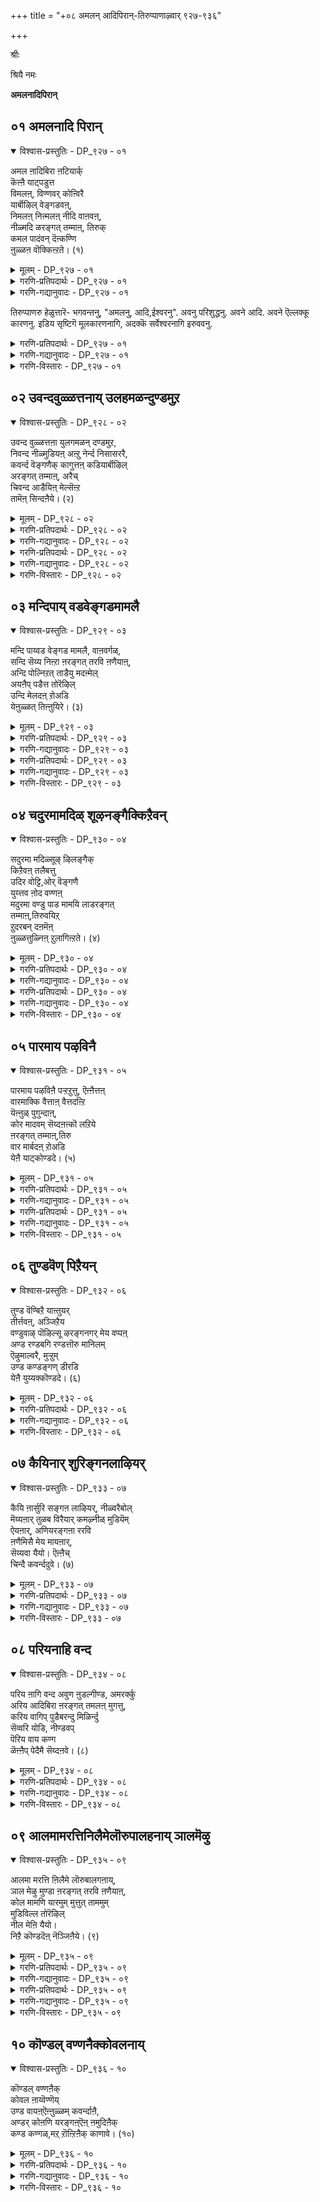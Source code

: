+++
title = "+०८ अमलन् आदिपिरान्-तिरुप्पाणाऴ्वार् ९२७-९३६"

+++

श्रीः

श्रियै नमः

**अमलनादिपिरान्**

## ०१ अमलनादि पिरान्

<details open><summary>विश्वास-प्रस्तुतिः - DP_९२७ - ०१</summary>

अमल ऩादिबिरा ऩटियार्क्  
कॆऩ्ऩै याट्पडुत्त  
विमलऩ्, विण्णवर् कोऩ्विरै  
यार्बॊऴिल् वेङ्गडवऩ्,  
निमलऩ् निऩ्मलऩ् नीदि वाऩवऩ्,  
नीळ्मदि ळरङ्गत् तम्माऩ्, तिरुक्  
कमल पादंवन् दॆऩ्कण्णि  
ऩुळ्ळऩ वॊक्किऩ्ऱते। (१)
</details>

<details><summary>मूलम् - DP_९२७ - ०१</summary>

अमल ऩादिबिरा ऩटियार्क्  
कॆऩ्ऩै याट्पडुत्त  
विमलऩ्, विण्णवर् कोऩ्विरै  
यार्बॊऴिल् वेङ्गडवऩ्,  
निमलऩ् निऩ्मलऩ् नीदि वाऩवऩ्,  
नीळ्मदि ळरङ्गत् तम्माऩ्, तिरुक्  
कमल पादंवन् दॆऩ्कण्णि  
ऩुळ्ळऩ वॊक्किऩ्ऱते। (१)
</details>

<details><summary>गरणि-प्रतिपदार्थः - DP_९२७ - ०१</summary>

अमलन्=परिशुद्धनू, आदि=आदियू\(मूलकारणनू\) पिरान्=सर्वेश्वरनू आगि, अडियार् क्कु=भगवत्पाद सेवकरिगॆ, ऎन्नै=नन्नन्नु, आळ्पडुत्त= सेवकनन्नागि माडुवुदक्कागि, विमलन्=सुज्ञानियू\(कीर्तिवन्तनू\) विण्णवर् कोन्=देवाधिदेवनू, विरै=परिमळ, आर्=तुम्बिद, पॊऴिल्=तोपुगळन्नुळ्ळ, वेङ्गडवन्=वॆङ्कटाचलद ऒडॆयनू\(वॆङ्कटाचलदल्लि नॆलसिरुववनू"\), निमलन्=कळङ्करहितनू, निन् मलन्=निर्मलनू,\(दोषरहितनू\), नीतिवानवन्=न्यायवे नडॆयुव परमपदक्कॆ निर्वाहकनू, नीळ् मदिळ्=ऎत्तरवाद प्राकारगळुळ्ळ, अरङ्गत्तु अम्मान्=श्रीरङ्गद स्वामियू, वन्दु=स्वतः बन्दु, तिरुकमल पादम्=पवित्रवाद पादकमलगळन्नु, ऎन्=नन्न, कण्णिन् उळ्ळन=कण्णिनॊळगडॆ, ऒक्किन्ऱदे=प्रवेशिसिद हागॆ इदॆयल्ल.
</details>

<details><summary>गरणि-गद्यानुवादः - DP_९२७ - ०१</summary>

परिशुद्धनू आदियू\(मूलकारणनू\)सर्वेश्वरनू आगि, तन्न पादसेवकरिगॆ नन्नन्नु सेवकनन्नागि माडुवुदक्कागि सुज्ञानियू\(कीर्तिवन्तनू\) देवाधिदेवनू, परिमळभरितवाद तोपुगळन्नुळ्ळ वॆङ्कटाचलदल्लि नॆलसिरुववनू, कळङ्करहितनू, निर्मलनू\(दोषरहितनू\), न्यायवे नडॆयुव परमपदद निर्वाहकनू, ऎत्तरवाद प्राकारगळुळ्ळ श्रीरङ्गद स्वामियू आदवनु ताने बन्दु तन्न पवित्रवाद पादकमलगळन्नु नन्न कण्णुगळॊळगडॆ प्रवेशिसिद हागॆ इदॆयल्ल\! \(१\)
</details>

तिरुप्पाणरु हेळुत्तारॆ- भगवन्तनु, "अमलनु, आदि,ईश्वरनु". अवनु परिशुद्धनु. अवने आदि. अवने ऎल्लक्कू कारणनु. इडिय सृष्टिगॆ मूलकारणनागि, अदक्कॆ सर्वेश्वरनागि इरुववनु.

<details><summary>गरणि-प्रतिपदार्थः - DP_९२७ - ०१</summary>

भगवन्तनिगॆ जाति-कुल, कण्डु=हॆण्णु, मेलु-कीळु ऎम्बुदिल्ल. अदक्कॆ निदर्शनवागि नाने इद्देनॆ. नानु अन्त्यज. अमलनू आदि, ईश्वरनू आद भगवन्तन मुन्दुगडॆयल्लि निल्लुव अर्हतॆ इल्लदवनु. इन्थ नन्नन्नु स्वामियु तन्नमुन्दॆ निल्लिसिकॊण्डनल्ल\! अवन हिरिमॆयन्नु एनॆन्दु ऎष्टॆन्दु वर्णिसुवुदु\!
</details>

<details><summary>गरणि-गद्यानुवादः - DP_९२७ - ०१</summary>

७७
</details>

<details><summary>गरणि-विस्तारः - DP_९२७ - ०१</summary>

अन्त्यजनाद नन्नन्नु तन्न भक्तरिगॆ दासनन्नागि माडुवुदक्कागिये स्वामियु ननगॆ ऒब्ब भक्तन सहायवन्नु ऒदगिसिकॊट्टनल्ल\! अवन रूपदल्लि तानेबन्दु, नानु तन्न सम्मुखदल्लि निन्तु, नोडि, नलियुवन्तॆ स्वामियु अवकाशकॊट्टनल्ल~ निजवागियू अवनु विमलने, सुज्ञानमूर्तिये\!

भगवन्तनिगॆ बेकादद्दु निजवाद भक्तियॊन्दे. तन्न निजभक्तनु यारे आगिद्दरू सह, अवनन्नु तन्न आत्मीयनन्नागि, तन्न किङ्करनन्नागि माडिकॊळ्ळुवुदरल्लिये आसक्ति. हीगॆ स्वामियु निमलनु, निर्मलनु, निष्कळङ्कनु, दोषरहितनु, अनन्यभक्तरागि बन्दवरिगॆल्ल भगवन्तनु आश्रयवन्नित्तु तन्न दास्यक्कॆ ऎडॆकॊडुवनु.

न्यायक्कॆ आवासवाद परमपदद निर्वाहकनाद भगवन्तनु, भूमियमेलॆण ऎल्ला पवित्रस्थळगळल्लियू अर्चारूपियागि नॆलसि, तन्न भक्तर सेवॆगॆ अवकाशवन्नु कल्पिसिरुवनु. परिमळभरितवाद तोपुगळिन्द कूडिद तिरुवॆङ्कटगिरिय मेलॆ वॆङ्कटाचलपतियागि निन्तिरुवुदू अदक्कागिये. कावेरियिन्द सुत्तुवरिदु, ऎत्तरवाद प्राकारगळिन्द कूडिद श्रीरङ्गदल्लि श्रीरङ्गनाथनागि पवडिसिरुवुदू अदे कारणक्कागि.

परम कारुणिकनाद भगवन्तनु नन्नन्नु तन्न बळिगॆ ताने करॆसिकॊण्डनल्ल\! अवन पवित्रवाद पादकमलगळन्नु नन्न मुन्दॆ नीडिदनल्ल\! आ दिव्यपादगळु नन्न कण्णुगळ मूलक ऒळहॊक्कू, अन्तरङ्गवन्नु सेरि, अल्लि अच्चळियदन्तॆ नॆलसिदॆयल्ल\! नानॆष्टु धन्य\!

तिरुप्पाणरिगॆ श्रीरङ्गनाथन दर्शनवन्नु माडिसिदवरु लोकसारङ्ग मुनि. श्रीरङ्गनाथन आज्ञॆयमेरॆगॆ आ मुनि तिरुप्पाणरन्नु तम्म हॆगलमेलॆ एरिसिकॊण्डु स्वामिय सन्निधिगॆ करॆदॊय्दरु. अल्लि भगवन्तन दिव्यमङ्गळ स्वरूपवन्नु अडियिन्द हिडिदु मुडियवरॆगू तोरिसिदरु. पाणरु मॊदलु कण्डद्दु स्वामिय पादगळन्नु. आ घळिगॆयल्लि पाणरिगॆ आद दिव्यानुभववन्नु अवरु ई पाशुरदल्लि हेळिद्दारॆ.
</details>

## ०२ उवन्दवुळ्ळत्तनाय् उलहमळन्दुण्डमुऱ

<details open><summary>विश्वास-प्रस्तुतिः - DP_९२८ - ०२</summary>

उवन्द वुळ्ळत्तऩा युलगमळन् दण्डमुऱ,  
निवन्द नीळ्मुडियऩ् अऩ्ऱु नेर्न्द निसासररै,  
कवर्न्द वॆङ्गणैक् कागुत्तऩ् कडियार्बॊऴिल्  
अरङ्गत् तम्माऩ्, अरैच्  
चिवन्द आडैयिऩ् मेल्सॆऩ्ऱ  
तामॆऩ् सिन्दऩैये। (२)
</details>

<details><summary>मूलम् - DP_९२८ - ०२</summary>

उवन्द वुळ्ळत्तऩा युलगमळन् दण्डमुऱ,  
निवन्द नीळ्मुडियऩ् अऩ्ऱु नेर्न्द निसासररै,  
कवर्न्द वॆङ्गणैक् कागुत्तऩ् कडियार्बॊऴिल्  
अरङ्गत् तम्माऩ्, अरैच्  
चिवन्द आडैयिऩ् मेल्सॆऩ्ऱ  
तामॆऩ् सिन्दऩैये। (२)
</details>

<details><summary>गरणि-प्रतिपदार्थः - DP_९२८ - ०२</summary>

उवन्द=हर्षगॊण्ड, उळ्ळत्तन् आय्=मनस्सिनवनागि, उलहम्=मूरु लोकगळन्नु, अळन्दु=अळॆदु, अण्डम् उऱ=ब्रह्माण्डवॆल्लवू पूर्तियागि, निवन्द=निमिरॆद्द, नीळ् मुडियन्=ऎत्तरद तलॆयन्नुळ्ळवनागि, अन्ऱु=अन्दु, नेर्न्द=ऎदिरुबिद्द, निशाचररै=राक्षसरन्नु, कवर्न्द=नाशपडिसिद
</details>

<details><summary>गरणि-गद्यानुवादः - DP_९२८ - ०२</summary>

७८
</details>

<details><summary>गरणि-प्रतिपदार्थः - DP_९२८ - ०२</summary>

वॆम् कणै=तीक्ष्णवाद अम्बुगळुळ्ळ, काकुत्तन् =काकुत् स्थरामनु, कडि आर्=बहळवागि परिमळिसुव, पॊऴिल्=तोपुगळन्नुळ्ळ, अरङ्गत्तु=श्रीरङ्गद, अम्मान्=स्वामिय, अरै=नडुविनल्लि, शिवन्द=कॆम्बण्णद, आडैयिन्=पीताम्बरद, मेल्=मेलॆ, ऎन शिन्तनैये=नन्न चिन्तनॆयॆल्लवू, शॆन्ऱदु आम्=होगुत्तिरुवुदु निजवागिदॆ\(निजवागि होगुत्तिदॆ\).
</details>

<details><summary>गरणि-गद्यानुवादः - DP_९२८ - ०२</summary>

हर्षगॊण्ड मनस्सिनवनाहि, मूरु लोकगळन्नू अळॆदु ब्रह्माण्डवॆल्लवू पूर्तियागि निमिरॆद्द ऎत्तरवाद तलॆयुळ्ळवनागि, अन्दु ऎदुरुबिद्द राक्षसरन्नु नाशपडिसिद तीक्ष्णवाद अम्बुगळुळ्ळ काकुत् स्थरामनु बहळवागि परिमळिसुव तोपुगळन्नुळ्ळ श्रीरङ्गदस्वामिय नडुविनल्लिशोभिसुव कॆम्बण्णद पीताम्बरद मेलॆ नन्न चिन्तनॆयॆल्लवू निजवागि होगुत्तिदॆ.\(२\)
</details>

<details><summary>गरणि-विस्तारः - DP_९२८ - ०२</summary>

तिरुप्पाणरु हेळुत्तारॆ- अन्दु, सर्वेश्वरनु बेडिद्दन्नु इल्लवॆन्नुव महादानियॆनिसिद बलिचक्रवर्तिय यज्ञशालॆगॆ पुट्ट वामनवटुवागि बन्दनु. तन्न पुट्टहॆज्जॆगळल्लिमूरु हॆज्जॆगळ नॆलवन्नु मात्रवे दानमाडॆन्दु बेडिदनु. बलिचक्रवर्ति अष्टुसण्ण दानवन्नु इल्लवॆन्दाने? भगवन्तनु तन्न बेडिकॆयन्नु पडॆदाग बहळ हर्षगॊण्डनु. आ कूडले स्वामियु त्रिविक्रमनागि बॆळॆदु, ब्रह्माण्डवन्नॆल्ल व्यापिसि, तन्न ऎरडे हॆज्जॆगळिन्द मूरुलोकगळन्नू अळॆदुबिट्टनु. मूरनॆय हॆज्जॆयन्नु बलिचक्रवर्तिय तलॆय मेलॆये इरिसि, अवनन्नु पाताळक्कॆ मॆट्टि अत्याद्भुतकारियागलिल्लवे स्वामि? मत्तॆ, भगवन्तनु काकुत् स्थ वंशदल्लि दशरथरामनागि जनिसि, सामान्य मनुष्यरूपियादरू सह, अवनन्नु ऎदुरिसिद राक्षसरन्नॆल्ला, तन्न कैय कोदण्डवॊन्दरिन्दले तीक्ष्णवाद बाणगळन्नु प्रयोगिसि, निर्मूलगॊळिसिदनल्लवे? आ स्वामिये ईग, परिमळ तुम्बिद तोपुगळिन्द कूडिद श्रीरङ्गद देवालयदल्लि श्रीरङ्गनाथनागि पवडिसिद्दानॆ. अवन पवित्रवाद नडुविनल्लि शोभिसुव कॆम्बण्णद दिव्यपीताम्बरवु नन्न चित्तवन्नु आकर्षिसिदॆयल्ल\! नन्न मनस्सु अदरल्लिये नाटिहोगिदॆयल्ल\!

तिरुप्पाणरु मॊदलु दर्शन माडिद्दु भगवन्तन पादकमलगळनु. स्वामिय सॊण्टदिन्द पादद वरॆगिन भागवन्नु पीताम्बरवु मुसुकिदॆ. अदन्ने ईग अवरु नोडुत्तिरुवुदु.
</details>

## ०३ मन्दिपाय् वडवेङ्गडमामलै

<details open><summary>विश्वास-प्रस्तुतिः - DP_९२९ - ०३</summary>

मन्दि पाय्वड वेङ्गड मामलै, वाऩवर्गळ्,  
सन्दि सॆय्य निऩ्ऱा ऩरङ्गत् तरवि ऩणैयाऩ्,  
अन्दि पोल्निऱत् ताडैयु मदऩ्मेल्  
अयऩैप् पडैत्त तोरॆऴिल्  
उन्दि मेलदऩ् ऱोअडि  
येऩुळ्ळत् तिऩ्ऩुयिरे। (३)
</details>

<details><summary>मूलम् - DP_९२९ - ०३</summary>

मन्दि पाय्वड वेङ्गड मामलै, वाऩवर्गळ्,  
सन्दि सॆय्य निऩ्ऱा ऩरङ्गत् तरवि ऩणैयाऩ्,  
अन्दि पोल्निऱत् ताडैयु मदऩ्मेल्  
अयऩैप् पडैत्त तोरॆऴिल्  
उन्दि मेलदऩ् ऱोअडि  
येऩुळ्ळत् तिऩ्ऩुयिरे। (३)
</details>

<details><summary>गरणि-प्रतिपदार्थः - DP_९२९ - ०३</summary>

मन्दि=कोतिगळु, पाय्=नॆगॆदाडुव, वडवेङ्गडम्=उत्तरदल्लिरुव वॆङ्कटाचलवॆम्ब, मा=दॊड्ड, मलै=तिरुमलॆयल्लि, वानवर्हळ्=अमररु, शन्दिशॆय्य=पूजिसुवन्तॆ, निन्ऱान्=निन्तिरुववनागि, अरङ्गत्तु=श्रीरङ्गद देवालयदल्लि
</details>

<details><summary>गरणि-गद्यानुवादः - DP_९२९ - ०३</summary>

७९
</details>

<details><summary>गरणि-प्रतिपदार्थः - DP_९२९ - ०३</summary>

अरवु इन् अणैयान्=इनिदाद शेषशयननागिरुव श्रीरङ्गनाथनु, अन्दिपोल्=सन्ध्यारगदन्तॆ , निऱत्तु=बण्णद, आडैयुम्=दिव्यपीताम्बरवन्नु, अदन् मेल्=अदर मेलॆ, अयनै=अजनन्नु\(ब्रह्मनन्नु\), पडैत्तदु=पडॆदन्थ, ओर्=साटियिल्लद, ऎऴिल्=सुन्दरवाद, उन्दिमेलदु अन्ऱो=नाभिकमलद मेलॆये अल्लवे, अडियेन्=दासनाद नन्न, उळ्ळत्तु=अन्तरङ्गद, इन्=इनिदाद, उयिरे=आत्मस्वरूपवे.
</details>

<details><summary>गरणि-गद्यानुवादः - DP_९२९ - ०३</summary>

कोतिगळु नॆगॆदाडुव उत्तरद वॆङ्कटाचलवॆम्ब दॊड्ड पर्वतदल्लि अमररु पूजिसुवन्तॆ निन्तिरुववनागि, श्रीरङ्गद देवालयदल्लि इनिदाद शेषशयनदल्लिपवडिसिरुव श्रीरङ्गनाथनु सन्ध्यारागदन्तॆ इरुव बण्णद दिव्यपीताम्बरवन्नू अदर मेलॆ अजनन्नु\(ब्रह्मनन्नु\) पडॆदन्थ साटियिल्लद सुन्दरवाद नाभिकमलद मेलॆये अल्लवे दासनाद नन्न अन्तरङ्गद इनिदाद आत्मस्वरूप\! \(३\)
</details>

<details><summary>गरणि-विस्तारः - DP_९२९ - ०३</summary>

ई पाशुरदल्लि तिरुप्पाणरु श्रीरङ्गनाथन नाभियत्त तम्म दृष्टियन्नु हरिसुत्तारॆ. रागरञ्जितवाद सन्ध्यारागदन्तॆ मनस्सिगॆ इम्पाद दिव्यपीताम्बरद मेलुगडॆ इरुवुदे नाभि. अदन्नु नोडिद कूडले"आहा ऎन्थ सुन्दरवाद मत्तु समर्थवाद नाभिकमल\! सृष्टिकर्तनाद चतुर्मुख ब्रह्मनन्ने पडॆयितल्ल\! इडिय सृष्टियन्ने अवनिन्द माडिसितल्ल\!" हीगॆ तिरुप्पाणरु योचिसुत्ता अवर मनस्सन्नु भगवन्तन नाभिकमलदल्लि स्थिरवागि नॆलॆगॊळिसुत्तारॆ.

"कोतिगळु........ अमररु पूजिसुवन्तॆ" ऎम्बुदरल्लि तिरुप्पाणरु ऎरडुबगॆय मनुष्यरन्नु मनस्सिनल्लिट्टुकॊण्डु हेळुत्तिद्दारॆ, ऎनिसुत्तदॆ. तिरुमलॆय मेलॆ भगवन्तनु निन्तिरुवुदु ऎल्ल मनुष्यरू अवनन्नु पूजिसि मुक्तरागलॆन्दु. आदरॆ, अनेकरु कोतिगळ हागॆ नॆगॆदाडुत्त कुणिदाडुत्त भगवन्तनन्नू अवन सान्निध्यवन्नू मरॆतुबिडुत्तारॆ. अवरदु चपलचित्त. प्रापञ्चिक सुखवे अवर सर्वस्व. प्रापञ्चिकवन्नु स्वल्पकालवादरू बदिगॊत्ति भगवन्तनाद वॆङ्कटाचलपतियन्नु आराधिसिदरॆन्दरॆ अवरु निजवागियू अमररागुत्तारॆ. भगवन्तन अपारवाद वात्सल्यवन्नू प्रापञ्चिकन अलक्ष्यभावनॆयन्नू इदु ऎत्तितोरिसुत्तदॆ.
</details>

## ०४ चदुरमामदिळ् शूऴनङ्गैक्किऱैवन्

<details open><summary>विश्वास-प्रस्तुतिः - DP_९३० - ०४</summary>

सदुरमा मदिळ्सूऴ् ऴिलङ्गैक्  
किऱैवऩ् तलैबत्तु  
उदिर वोट्टि,ओर् वॆङ्गणै  
युय्त्तव ऩोद वण्णऩ्  
मदुरमा वण्डु पाड मामयि लाडरङ्गत्  
तम्माऩ्,तिरुवयिऱ्  
ऱुदरबन् दऩमॆऩ्  
ऩुळ्ळत्तुळ्निऩ् ऱुलागिऩ्ऱते। (४)
</details>

<details><summary>मूलम् - DP_९३० - ०४</summary>

सदुरमा मदिळ्सूऴ् ऴिलङ्गैक्  
किऱैवऩ् तलैबत्तु  
उदिर वोट्टि,ओर् वॆङ्गणै  
युय्त्तव ऩोद वण्णऩ्  
मदुरमा वण्डु पाड मामयि लाडरङ्गत्  
तम्माऩ्,तिरुवयिऱ्  
ऱुदरबन् दऩमॆऩ्  
ऩुळ्ळत्तुळ्निऩ् ऱुलागिऩ्ऱते। (४)
</details>

<details><summary>गरणि-प्रतिपदार्थः - DP_९३० - ०४</summary>

चदुर=चच्चौकवाद, मा=महाबलवाद, मदिळ्=कोटॆगोडॆगळिन्द, शूऴ्=सुत्तुवरिदिरुव, इलङ्गैक्कू=लङ्कॆगॆ
</details>

<details><summary>गरणि-गद्यानुवादः - DP_९३० - ०४</summary>

८०
</details>

<details><summary>गरणि-प्रतिपदार्थः - DP_९३० - ०४</summary>

इऱैवन्=राजन, तलैपत्तुम्=हत्तु तलॆगळन्नू, उदिर ओट्टि=उदुरुवन्तॆ माडि मुगिसलु, ओर्=असदृशवाद, वॆम् कणै=तीक्ष्णवाद बाणवन्नु, उय् त्तवन्=प्रयोगिसिदवनू, ओहम् वण्णन्=कडलिन बण्णदवनू, मदुरमा=मधुरवागि, वण्डु=दुम्बिगळु, पाड-हाडुत्तिरलु, मामयिल्=सुन्दरवाद नविलुगळु, आड-नाट्यवाडुत्तिरलु, अरङ्गत्तु अम्मान्=श्रीरङ्गद स्वामियाद श्रीरङ्गराजन, तिरुवयिऱु=पवित्रवाद हॊट्टॆगॆ कट्टिरुव, उदर बन्दम्=उडिदारवु, ऎन्=नन्न, उळ्ळत्तु उळ्=हृदयान्तराळदल्लि, निन्ऱु=निन्तु, उलाहिन्ऱदे=विहरिसुत्तिदॆयल्ल\!
</details>

<details><summary>गरणि-गद्यानुवादः - DP_९३० - ०४</summary>

चच्चौकवाद महाबलवाद कोटॆगोडॆगळिन्द सुत्तुवरिदिरुव लङ्कॆगॆ राजन हत्तुतलॆगळन्नु उदुरिबीळुवन्तॆ माडि मुगिसलु असदृशवाद तीक्ष्णवाद बाणवन्नु प्रयोगिसिदवनू, कडलवण्णनू मधुरवागि दुम्बिगळु हाडुत्तिरलु, सुन्दरवाद नविलुगळु नाट्यवाडुत्तिरलु, श्रीरङ्गद स्वामियाद श्रीरङ्गराजन पवित्रवाद हॊट्टॆगॆ कट्टिरुव उडिदारवु नन्न हृदयद अन्तरङ्गदल्लि निन्तु नलिदाडुत्तिदॆयल्ल\! \(४\)
</details>

<details><summary>गरणि-विस्तारः - DP_९३० - ०४</summary>

ई पाशुरदल्लि तिरुप्पाणरिगॆ स्वामि श्रीरङ्गनाथन उडिदारवु गोचरवागुत्तदॆ. भावोद्रेकगॊण्ड अवरिगॆ हिन्दिन नॆनपु बरुत्तदॆ.

हिन्दॆ, भगवन्तनु श्रीरामनागि अवतरिसिदाग, लङ्कॆय सुत्तलू चच्चौकवागि ऎत्तरवागि कट्टिद्द महाबलवाद कोटॆगोडॆगळिन्द अभेद्यवाद पट्टणदिन्द, अदर राजनाद रावणासुरनन्नु हॊरक्कॆ बरुवन्तॆ ओडिसि, अवन हत्तुतलॆगळन्नू नॆलक्कॆ उरुळिसुवन्तॆ, साटियिल्लद तीक्ष्णवाद बाणगळन्नु प्रयोगिसि अवनन्नु सदॆबडियलिल्लवे? आ अमित पराक्रमियू, कडलिनन्तॆ सुन्दरशोभॆयिन्द कूडिद बण्णदवनू आगि, ईग दुम्बिगळु मधुरवागि हाडुत्तिरुव, अन्दवाद नविलुगळु अदक्कॆ तक्कहागॆ नर्तिसुत्तिरुव सॊबगिन प्रकृतियिन्द अलङ्कृतवाद श्रीरङ्गदल्लि पवडिसिरुव स्वामियाद श्रीरङ्गनाथन उडिदारवन्नु काणुत्तिरुवॆनल्ल\! अदु नन्न हृदयद अन्तरङ्गवन्नु सेरि, अल्लि नलिदाडुत्तिदॆयल्ल\! लङ्कॆय अभेद्यवाद कोटॆयन्नु भेदिसिद स्वामियन्ने सुत्तुवरिदु अदु विहरिसुत्तिदॆयल्ल\! आ उडुदारद भाग्यवन्नेनॆन्नबेकु\!
</details>

## ०५ पारमाय पऴविनै

<details open><summary>विश्वास-प्रस्तुतिः - DP_९३१ - ०५</summary>

पारमाय पऴविऩै पऱ्ऱऱुत्तु, ऎऩ्ऩैत्तऩ्  
वारमाक्कि वैत्ताऩ् वैत्तदऩ्ऱि  
यॆऩ्ऩुळ् पुगुन्दाऩ्,  
कोर मादवम् सॆय्दऩऩ्कॊ लऱिये  
ऩरङ्गत् तम्माऩ्,तिरु  
वार मार्बदऩ् ऱोअडि  
येऩै याट्कोण्डदे। (५)
</details>

<details><summary>मूलम् - DP_९३१ - ०५</summary>

पारमाय पऴविऩै पऱ्ऱऱुत्तु, ऎऩ्ऩैत्तऩ्  
वारमाक्कि वैत्ताऩ् वैत्तदऩ्ऱि  
यॆऩ्ऩुळ् पुगुन्दाऩ्,  
कोर मादवम् सॆय्दऩऩ्कॊ लऱिये  
ऩरङ्गत् तम्माऩ्,तिरु  
वार मार्बदऩ् ऱोअडि  
येऩै याट्कोण्डदे। (५)
</details>

<details><summary>गरणि-प्रतिपदार्थः - DP_९३१ - ०५</summary>

पारम्=हॊरलारदष्टु भार, आय=आद, पऴविनै=बहुहिन्दिनिन्द बन्द पापराशिय, पट्रु=बिगितवन्नु
</details>

<details><summary>गरणि-गद्यानुवादः - DP_९३१ - ०५</summary>

८१
</details>

<details><summary>गरणि-प्रतिपदार्थः - DP_९३१ - ०५</summary>

अऱुत्तु=कडिदुहाकि, ऎन्नै=नन्नन्नु, तन्=तन्न, वारम्-कडॆयवनन्नागि, आक्कि=माडि, वैत्तान्=इट्टिरुवनल्ल, वैत्तदु अन्ऱि=अष्टु माडिद्दु अल्लदॆ, ऎन् उळ्=नन्न अन्तरङ्गवन्नु, पुहुन्दान्=प्रवेशिसिद्दानॆ, कोरम्=घोरवाद, मातवम्=महातपस्सन्नु, शॆय्दनन् कॊल्=माडिरुवॆनो एनो, अऱियेन्=अरियॆनु, अरङ्गत्तु अम्मान् =श्रीरङ्गद स्वामिय, तिरु आरम्=श्रीदेवियन्नू,वैजयन्ति मालॆयन्नु धरिसिद, मार्वु अदु अन्ऱे=वक्षस्थलवु अदे अल्लवे, अडियेनै=दासनन्नु, आळ् कॊण्डदे=सेवकनन्नागि माडिकॊण्डिरुवुदु?
</details>

<details><summary>गरणि-गद्यानुवादः - DP_९३१ - ०५</summary>

हॊरलारद हॊरॆयाद बहुजन्मगळ पापराशिय बिगितवन्नु कडिदुहाकि, नन्नन्नु तन्न कडॆयवनन्नागि माडिरुवनल्ल\! अष्टु माडिद्दल्लदॆ, नन्न अन्तरङ्गवन्नु प्रवेशिसिद्दानॆ. महाघोरतपस्सन्नु नानु माडिरुवॆनो एनो नानरियॆनु. श्रीदेवियन्नू वैजयन्ति मालॆयन्नू धरिसिरुव श्रीरङ्गद स्वामिय वक्षस्थलवु अदे अल्लवे, ई दासनन्नु सेवकनन्नागि माडिकॊण्डिरुवुदु?\(५\)
</details>

<details><summary>गरणि-विस्तारः - DP_९३१ - ०५</summary>

तिरुप्पाणरु हेळुत्तारॆ- नानॆन्थ भाग्यशालि\! अनेकानेक जन्मगळिन्दलू कडुपापगळन्नु माडुत्त माडुत्त बन्द नानु, आ ऎल्ल पापगळ हॊरलारद हॊरॆयन्नु हॊत्तु तॊळलुत्तिद्दॆ. स्वामिय कृपॆयु नन्नमेलॆ ऎष्टु अपारवागिदॆ\! नन्न आ पापराशिय हॊरॆय हिडितदिन्द नन्नन्नु स्वामियु तप्पिसिबिट्टनल्ल\! अष्टे अल्ल, स्वामियु नन्न अन्तरङ्गवन्नु परिशुद्धगॊळिसि, अल्लि ताने हॊक्कु नॆलसिदनल्ल\! नन्नन्नु तन्नवनन्नागि माडिकॊण्डनल्ल\! इन्थ भाग्य ननगॆ लभिसलु, हिन्दिन जन्मगळल्लि नानॆन्थ घोरतपस्सन्नाचरसिदॆनो काणॆ\! इदॆल्ल नन्न आ तपःफलवेयो, नानरियॆ.

भक्तर पक्षवहिसि, अवर परवागि भगवन्तनल्लि करुणिसुवन्तॆ अरिकॆमाडुत्ता, आ भक्तर उद्धारक्कागिये श्रमिसुव श्रीदेवियन्नू, ऎल्लकालक्कू रक्षणॆयन्नु ऒदगिसुत्तेनॆन्दु आश्वासनॆ कॊडुव वैजयन्ती मालॆयन्नुधरिसिरुव श्रीरङ्गनाथन दिव्यसुन्दरवाद तेजोमयवाद वक्षस्थलवन्नु नानु कण्णार काणुत्तिद्देनॆ. नन्नन्नु अवन पादसेवकन्नागि माडिकॊण्डद्दू, आ आकर्षणॆयुळ्ळद्दू, ई पवित्रवाद वक्षवे अल्लवे?

८२
</details>

## ०६ तुण्डवॆण् पिऱैयन्

<details open><summary>विश्वास-प्रस्तुतिः - DP_९३२ - ०६</summary>

तुण्ड वॆण्बिऱै याऩ्तुयर्  
तीर्त्तवऩ्, अञ्जिऱैय  
वण्डुवाऴ् पॊऴिल्सू ऴरङ्गनगर् मेय वप्पऩ्  
अण्ड रण्डबगि रण्डत्तॊरु मानिलम्  
ऎऴुमाल्वरै, मुऱ्ऱुम्  
उण्ड कण्डङ्गण् डीरडि  
येऩै युय्यक्कॊण्डदे। (६)
</details>

<details><summary>मूलम् - DP_९३२ - ०६</summary>

तुण्ड वॆण्बिऱै याऩ्तुयर्  
तीर्त्तवऩ्, अञ्जिऱैय  
वण्डुवाऴ् पॊऴिल्सू ऴरङ्गनगर् मेय वप्पऩ्  
अण्ड रण्डबगि रण्डत्तॊरु मानिलम्  
ऎऴुमाल्वरै, मुऱ्ऱुम्  
उण्ड कण्डङ्गण् डीरडि  
येऩै युय्यक्कॊण्डदे। (६)
</details>

<details><summary>गरणि-प्रतिपदार्थः - DP_९३२ - ०६</summary>

तुण्डु=तुण्डाद, वॆण्=बिळिय बण्णद, पिऱैयन्=चन्द्रनन्नुळ्ळवन, तुयर्=दुःखवन्नु, तोर् त्तवन्=तीरिसिदवनु \(नीगिसिदवनु\), अम्=अन्दवाद, शिऱैय=रॆक्कॆगळुळ्ळ, वण्डु=दुम्बिगळु, वाऴ्=बाळुव, पॊऴिल्=तोपुगळिन्द, शूऴ्=सुत्तुवरिदिरुव, अरङ्गम् नहर्=श्रीरङ्गवॆम्ब नगरदल्लि, मेय=नॆलसिरुव, अप्पन्=स्वामियाद श्रीरङ्गनाथनु, अण्डर्=देवतॆगळ वर्गगळन्नू, अण्डम्= आ देवतॆगळ लोकगळन्नू, बहिरण्डत्तु=आ लोकगळ हॊरगिरुव, ऒरु=अपरूपवाद, मा निलम्=महाभूमण्डलवन्नू, ऎऴु माल् वरै=एळुकुलपर्वतगळन्नू, मुट्रुम्=हेळिद, हेळद ऎल्लवन्नू \(सृष्टिय ऎल्लॆल्लवन्नू\)उण्ड=कबळिसिद, गण्डम्=कण्ठवन्नु, कण्डीर्=नोडिदिरा\! अडियेनै=दासनाद नन्नन्नु, उय्यक्कॊण्डदे-उज्जीवनगॊळिसुवुदे\!
</details>

<details><summary>गरणि-गद्यानुवादः - DP_९३२ - ०६</summary>

सीळू चन्द्रनन्नुळ्ळवन दुःखवन्नु नीगिसिदवनु अन्दवाद रॆक्कॆगळुळ्ळ दुम्बिगळु बाळुव तोपुगळिन्द सुत्तुवरिदिरुव श्रीरङ्गवॆम्ब नगरदल्लि नॆलसिरुव स्वामियाद श्रीरङ्गनाथनु देवतॆगळ वर्गगळन्नू अवर लोकगळन्नू अवुगळ हॊरगिरुव अपरूपवाद महाभूमण्डलवन्नू एळुकुलपर्वतगळन्नू, सृष्टिय ऎल्लॆल्लवन्नू कबळिसिद अवन कण्ठवन्नु नोडिदिरा\! दासनाद नन्नन्नु उज्जीवनगॊळिसुवुदे अदु. \(६\)
</details>

<details><summary>गरणि-विस्तारः - DP_९३२ - ०६</summary>

तुण्डुचन्द्र सीळुचन्द्र अथवा बालचन्द्रनन्नु तलॆयल्लि धरिसिरुववनु परशिवनु. अवन कैगॆ अण्टिकॊण्डु बाधॆकॊडुत्तिद्द ब्रह्मकपालवन्नु कैबिट्टु उदुरिबीळूवन्तॆ माडि, अवन दुःखवनु नीगिसिदवनु सर्वेश्वरनु. आ स्वामिये ईग दुम्बिगळु गानमाडुत्ता सुळिदाडुत्तिरुव तोपुगळिन्द सुत्तुवरिदिरुव श्रीरङ्गदल्लि श्रीरङ्गनायकनागि नॆलसिद्दानॆ. अवनेनु सामान्यने? प्रळयकालदल्लि देवतॆगळ विविधवर्गगळ लोकगळन्नू, सप्तकुलपर्वतगळन्नू, भूमण्डलवन्नू सृष्टिय इतर ऎल्लवन्नू कबळिसि निश्चिन्तॆयिन्द पाल्गडलल्लि पवडिसि योगनिद्रॆयल्लि तॊडगिद अद्भुतकारिये अवनु\! तिरुप्पाणरु स्वामिय कण्ठस्थलवन्नु नोडि आश्चर्यपडुत्तारॆ-"इडिय ब्रह्माण्डवन्ने नुङ्गिबिडुव स्वामिय कण्ठ ऎष्टु विस्मयाद्भुत\! "पवडिसिरुव श्रीरङ्गनाथनल्लि अदन्नु \(आ कण्ठवन्नु\) काणुत्तिरुवॆनल्ल\! आ कण्ठवे अल्लवे नन्नन्नु मेलुजीवनक्कॆ ऒय्युत्तिरुवुदु?" ऎन्नुत्तारॆ.

८३
</details>

## ०७ कैयिनार् शुरिङ्गनलाऴियर्

<details open><summary>विश्वास-प्रस्तुतिः - DP_९३३ - ०७</summary>

कैयि ऩार्सुरि सङ्गऩ लाऴियर्, नीळ्वरैबोल्  
मॆय्यऩार् तुळब विरैयार् कमऴ्नीळ् मुडियॆम्  
ऐयऩार्, अणियरङ्गऩा ररवि  
ऩणैमिसै मेय मायऩार्,  
सॆय्यवा यैयो। ऎऩ्ऩैच्  
चिन्दै कवर्न्ददुवे। (७)
</details>

<details><summary>मूलम् - DP_९३३ - ०७</summary>

कैयि ऩार्सुरि सङ्गऩ लाऴियर्, नीळ्वरैबोल्  
मॆय्यऩार् तुळब विरैयार् कमऴ्नीळ् मुडियॆम्  
ऐयऩार्, अणियरङ्गऩा ररवि  
ऩणैमिसै मेय मायऩार्,  
सॆय्यवा यैयो। ऎऩ्ऩैच्  
चिन्दै कवर्न्ददुवे। (७)
</details>

<details><summary>गरणि-प्रतिपदार्थः - DP_९३३ - ०७</summary>

कैयिन्=कैगळल्लि, आर्=दृढवागि, \(तुम्ब\) शुरिशङ्गु=बलमुरि शङ्खवन्नू, अनल् आऴियर्=बॆङ्कियन्नुगुळुव चक्रायुधवन्नू उळ्ळवनागि, नीळ् वरैपोल्=ऎत्तरवाद पर्वतदन्तॆ, मॆय्यनार्=देहवन्नुळ्ळवनागि, तुळपम्=तुलसिय, विरै=परिमळवु, आर्=तुम्बिकॊण्डु, कमऴ्= घमघमिसुव, नीळ् मुडि=उद्दनाद मुडियन्नुळ्ळ, ऎम् ऐयनार्=नम्म स्वामियागि, अणि=सुन्दरवाद, अरङ्गनार्=श्रीरङ्गनाथनु, अरवु इन् अणै=शेषन अन्दवाद हासुगॆय, मिशै=मेलॆ ऎत्तरदल्लि, मेय=पवडिसि नॆलसिरुव, मायनार्=आश्चर्यकारकन, शॆय्यवाय्=चॆन्दुटिगळु, ऐयो=अय्यो, अदुवे=अवे, ऎन्नै=नन्न, चिन्तै=मनस्सन्नु, कवर्न्ददु=सूरॆगॊण्डिरुवुदु.
</details>

<details><summary>गरणि-गद्यानुवादः - DP_९३३ - ०७</summary>

कैगळल्लि तुम्ब दृढवागि बलमुरिशङ्खवन्नू बॆङ्कियन्नुगुळुव चक्रायुधवन्नू उळ्ळवनागि, उन्नतवाद पर्वतदन्तॆ देहवुळ्ळवनागि, तुलसिय परिमळवु तुम्बि घमघमिसुव उद्दनाद मुडियन्नुळ्ळ नम्म स्वामियागि, सुन्दरनाद श्रीरङ्गनाथनु शेषन अन्दवाद हासुगॆय मेलॆ ऎत्तरदल्लिपवडिसिरुव \(नॆलसिरुव\) आश्चर्यकारकन आ चॆन्दुटिगळे, अय्यो नन्न मनस्सन्नु सूरॆगॊण्डिरुवॆयल्ल\!\(७\)
</details>

<details><summary>गरणि-विस्तारः - DP_९३३ - ०७</summary>

तिरुप्पाणरु इदुवरॆगॆ क्रमवागि अडियिन्द कण्ठदवरॆगॆ स्वामियन्नु दर्शन माडि आयितु. ईग स्वामिय इडिय देहवे अवर कण्णमुन्दॆ कङ्गॊळिसुत्तिदॆ. स्वामिय कैगळल्लि शङ्खवू चक्रवू इवॆ.. ऎत्तरदल्लि शेषन इनिदाद हासुगॆय मेलॆ स्वामियु पवडिसिद्दानॆ.अवन इडिय देहवु उन्नतवाद बॆट्टदन्तॆ गम्भीरवागि हरडिदन्तॆ कण्डुबरुत्तिदॆ. उद्दनाद मुडिगॆ तुलसिय हारवन्नु मुडिसिदॆ. अदु अतिशयवाद परिमळदिन्द कूडि घमघमिसुत्तिदॆ. आश्चर्यकारकनागि पवडिसिरुव स्वामिय चॆन्दुटिगळन्तु, आहा, अदॆष्टु सॊगसु\! अदॆष्टु आकर्षक\!

तिरुप्पाणरु हेळुत्तारॆ- "आहा, स्वामिय आ चॆन्दुटिगळन्नु वर्णिसि हेळुवुदॆन्तु? कृपापूरितवाद मुगुळ्नगॆयिन्द कूडि, आ तुटिगळु नन्न मनस्सन्नॆल्ला सूरॆगॊण्डिवॆयल्ल\!"

८४
</details>

## ०८ परियनाहि वन्द

<details open><summary>विश्वास-प्रस्तुतिः - DP_९३४ - ०८</summary>

परिय ऩागि वन्द अवुण ऩुडल्गीण्ड, अमरर्क्कु  
अरिय आदिबिरा ऩरङ्गत् तमलऩ् मुगत्तु,  
करिय वागिप् पुडैबरन्दु मिळिर्न्दु  
सॆव्वरि योडि, नीण्डवप्  
पॆरिय वाय कण्ग  
ळॆऩ्ऩैप् पेदैमै सॆय्दऩवे। (८)
</details>

<details><summary>मूलम् - DP_९३४ - ०८</summary>

परिय ऩागि वन्द अवुण ऩुडल्गीण्ड, अमरर्क्कु  
अरिय आदिबिरा ऩरङ्गत् तमलऩ् मुगत्तु,  
करिय वागिप् पुडैबरन्दु मिळिर्न्दु  
सॆव्वरि योडि, नीण्डवप्  
पॆरिय वाय कण्ग  
ळॆऩ्ऩैप् पेदैमै सॆय्दऩवे। (८)
</details>

<details><summary>गरणि-प्रतिपदार्थः - DP_९३४ - ०८</summary>

परियन् आहि=बहळ स्थूलदेहदवनागि, वन्द=बन्द, अवुणन्=हिरण्यकशिपुविन, उडल्=देहवन्नु, कीण्ड=सीळिदवनु, अमरर् क्कु=देवतॆगळिगॆ, अरिय=अपरूपनादवनु, आदि=आदियू, पिरान्=सर्वेश्वरनू, अरङ्गत्तु=श्रीरङ्गद, अमलन्=परमपावननू\(आद श्रीरङ्गनाथन\)आदवन, मुहत्तु=मुखदल्लि, करिय आहि=कप्पागि, पुडैपरन्दु=विशालवागि हरडि, मिळिर्न्दु=हॊळॆयुत्ता, शॆव्वरि ओडि=कॆम्बण्ण हरिदु, नीण्ड=दीर्घवाद, पॆरिय आय=हिरिमॆयन्नु सूचिसुव, कण् हळ्=कण्णुगळु, ऎन्नै=नन्नन्नु, पेदैमै=उन्मत्तनन्नागि, शॆय्दनवे=माडिवॆयल्ल\!
</details>

<details><summary>गरणि-गद्यानुवादः - DP_९३४ - ०८</summary>

बहळ स्थूलदेहदवनागि बन्द हिरण्यकशिपुविन ऒडलन्नु सीळिदवनु, देवतॆगळिगॆ अपरूपनॆनिसिदवनु, आदियु, सर्वेश्वरनु, आद श्रीरङ्गनाथन मुखदल्लि कप्पागि, विशालवागि हरडि, हॊळॆयुत्ता कॆम्बण्ण हरिदु, दीर्घवाद हिरिमॆयन्नु सूचिसुव कण्णुगळु नन्नन्नु उन्मत्तनन्नागि माडिवॆयल्ल\! \(८\)
</details>

<details><summary>गरणि-विस्तारः - DP_९३४ - ०८</summary>

तिरुप्पाणरन्नु भगवन्तन चॆन्दुटिगळु सूरॆगॊण्डिद्दवु. ईग अवुगळिगिन्तलू ऒन्दु कैमिगिलॆनिसिद स्वामिय कण्णुगळुअवरिगॆ हुच्चु हिडिसुत्तवॆ. अवुगळन्नु अवरु वर्णिसुव बगॆ ऎष्टु सहजसुन्दर\! बळसिकॊण्डिरुव विशेषणगळू हागॆये इवॆ.

भगवन्तन मुखवन्नु नोडि आकर्षितवादद्दु अवन मन्दहासदिन्द मत्तु कटाक्षदिन्द, मन्दहासवु आऴ्वारर मनवन्नु सूरॆगॊण्डु, बेरॆ याव चिन्तनॆगू ऎडॆयिल्लदन्तॆ माडितु. ईग भगवन्तन कण्णुगळल्लि चिम्मि हॊळॆयुव कृपाकटाक्षवु आऴ्वाररन्नु भ्रमिसुवन्तॆ माडिबिडुत्तदॆ. "अय्यो, अवु नन्नन्नु उन्मत्तनन्नागि माडिवॆयल्ल\!" ऎन्दु उद्वेगगॊण्डु अवरे हेळुत्तारॆ.
</details>

## ०९ आलमामरत्तिनिलैमेलॊरुपालहनाय् ञालमॆऴु

<details open><summary>विश्वास-प्रस्तुतिः - DP_९३५ - ०९</summary>

आलमा मरत्ति ऩिलैमे लॊरुबालगऩाय्,  
ञाल मेऴु मुण्डा ऩरङ्गत् तरवि ऩणैयाऩ्,  
कोल मामणि यारमुम् मुत्तुत् ताममुम्  
मुडिविल्ल तोरॆऴिल्  
नील मेऩि यैयो।  
निऱै कॊण्डदॆऩ् नॆञ्जिऩैये। (९)
</details>

<details><summary>मूलम् - DP_९३५ - ०९</summary>

आलमा मरत्ति ऩिलैमे लॊरुबालगऩाय्,  
ञाल मेऴु मुण्डा ऩरङ्गत् तरवि ऩणैयाऩ्,  
कोल मामणि यारमुम् मुत्तुत् ताममुम्  
मुडिविल्ल तोरॆऴिल्  
नील मेऩि यैयो।  
निऱै कॊण्डदॆऩ् नॆञ्जिऩैये। (९)
</details>

<details><summary>गरणि-प्रतिपदार्थः - DP_९३५ - ०९</summary>

आलम्=आलद, मा=दॊड्ड, मरत्तिन्=मरद, इलै मेल्=ऎलॆय मेलॆ, ऒरु=साटियिल्लद, पालकन् आय्=मगुवागि, ञलम् एऴुम् उण्डान्=एळु लोकगळन्नु उण्डवनागि
</details>

<details><summary>गरणि-गद्यानुवादः - DP_९३५ - ०९</summary>

८५
</details>

<details><summary>गरणि-प्रतिपदार्थः - DP_९३५ - ०९</summary>

अरङ्गत्तु=श्रीरङ्गदल्लि, अरवु इन् अणै यान्=मधुरवाद शेषशयनदल्लिरुववनु\(श्रीरङ्गनाथन\), कोलम् =सुन्दरवाद, मा=उत्कृष्टवाद, मणि आरमुम्=रत्नगळ हारवन्नू, मुत्तुताममुम्=मुत्तिन हारवे मॊदलाद विविध आभरणगळन्नू, मुडिवु इल्लदु=कॊनॆमॊदलिल्लद अपरिमितवागि बॆळगुव, ओर् ऎऴिल्=असदृशवाद सॊबगिन, नीलम्=नीलवर्णद\(इन्द्रनीलमणिय हागिरुव\), मेनि=भव्यदेहवु, ऎन् नॆञ्जिनै-नन्न मनस्सिन, निऱै-तुम्ब, कॊण्डदु ऐयो=आक्रमिसिबिट्टिदॆयल्ला\! अय्यो\!
</details>

<details><summary>गरणि-गद्यानुवादः - DP_९३५ - ०९</summary>

दॊड्डदाद आलदमरद ऎलॆयमेलॆ साटियिल्लद मगुवागि, एळु लोकगळन्नू उण्डु, श्रीरङ्गदल्लि मधुरवाद शेषशयनदल्लिरुव श्रीरङ्गनाथन सुन्दरवाद उत्कृष्टवाद रत्नगळ हारवन्नू, मुत्तिन हारवे मॊदलाद नाना आभरणगळन्नू, कॊनॆमॊदलिल्लदॆ अपरिमितवागि बॆळगुव असदृशवाद सॊनगिन इन्द्रनीलमणिय भव्यदेहवु नन्न मनस्सन्नु पूर्तियागि आवरिसिबिट्टिदॆयल्ल\! \(९\)
</details>

<details><summary>गरणि-विस्तारः - DP_९३५ - ०९</summary>

श्रीरङ्गनाथन ऒन्दॊन्दु अवयववन्ने नोडुत्ता, अदर दिव्यसॊबगन्नु अनुभविसुत्ता, बन्द तिरुप्पाणरिगॆ ईग स्वामिय ऎल्ल अवयवगळू ऒट्टागि पूर्तियाद पवडिसिरुव रूप कण्डुबरुत्तदॆ. नोडुत्तिद्द हागॆये स्वामिय ऒम्दॊन्दु अवयववू अवर \(तिरुप्पाणर\) अन्तरङ्गवन्नु प्रवेशिसि, अल्लि स्थिरवागि नॆलसित्तु. ईग स्वामिय पूर्णरूपवे अवर मनस्सन्नु आवरिसिदॆ. जॊतॆगॆ दिव्यवाद अपरूपवाद स्वामिय देहकान्तियू कूडिकॊण्डु तिरुप्पाणरन्नु भ्रमिसुवन्तॆ माडिदॆ. अवरु भगवन्तनन्नु स्तुत्सिउत्तारॆ. अवरु हेळुत्तारॆ-ऒन्दु समयदल्लि एळु लोकगळन्नू नुङ्गिहाकि एनू अरियद मगुविनन्तॆ पाल्गडलल्लि आलदॆलॆय मेलॆ मलगि योगनिद्दॆयल्लि तॊडगिद अद्भुतकारियाद सर्वेश्वरने ईग श्रीरङ्गदल्लि श्रीरङ्गनाथनागि इनिदाद शेषशयनदल्लि पवडिसिद्दानल्ल\! हॊळॆहॊळॆयुव अनर्घ्यवाद मुत्तुरत्नगळ बगॆबगॆय हारगळन्नू, बगॆबगॆय आभरणगळन्नू तॊट्टु बॆळगुत्तिद्दानल्ल\! असदृशवाद प्रकाशदिन्द हॊळॆयुव दिव्यवाद इन्द्रनीलमणियन्तॆ स्वामिय इडिय शरीरवे शोभिसुत्तिदॆयल्ल\! कण्णमुन्दॆ काणिसुत्तिरुव स्वामिय शोभिसुव रूपवॆल्लवू नन्न चित्तदल्लि तुम्बिकॊण्डु बॆळगुत्तिदॆयल्ल\! अय्यो, अदष्टन्नू ऒट्टागि अनुभविसुव सामर्थ्यवन्नु पडॆदुकॊण्डिद्देनॆये?
</details>

## १० कॊण्डल् वण्णनैक्कोवलनाय्

<details open><summary>विश्वास-प्रस्तुतिः - DP_९३६ - १०</summary>

कॊण्डल् वण्णऩैक्  
कोवल ऩाय्वॆण्णॆय्  
उण्ड वायऩ्ऎऩ्ऩुळ्ळम् कवर्न्दाऩै,  
अण्डर् कोऩणि यरङ्गऩ्ऎऩ् ऩमुदिऩैक्  
कण्ड कण्गळ्,मऱ् ऱॊऩ्ऱिऩैक् काणावे। (१०)
</details>

<details><summary>मूलम् - DP_९३६ - १०</summary>

कॊण्डल् वण्णऩैक्  
कोवल ऩाय्वॆण्णॆय्  
उण्ड वायऩ्ऎऩ्ऩुळ्ळम् कवर्न्दाऩै,  
अण्डर् कोऩणि यरङ्गऩ्ऎऩ् ऩमुदिऩैक्  
कण्ड कण्गळ्,मऱ् ऱॊऩ्ऱिऩैक् काणावे। (१०)
</details>

<details><summary>गरणि-प्रतिपदार्थः - DP_९३६ - १०</summary>

कॊण्डल् वण्णनै=कार्मुगिलिन बण्णदवनन्नु, कोवलन् आय्=गोवळनागि, वॆण्णॆय्=बॆण्णॆयन्नु, उण्डवायन्=उण्ड बायियवनन्नु, ऎन्=नन्न, उळ्ळम्=चित्तवन्नु, कवर्न्दनै= सूरॆगॊण्डवनन्नु, अण्डर् कोन्=देवाधिदेवनन्नु, अणि=सुन्दरवागि अणिगॊण्डिरुव, अरङ्गन्=श्रीरङ्गनाथनन्नु, ऎन् अमुदिनै=नन्न अमृतस्वरूपनन्नु, कण्डकण् हळ्=\(कण्डु अनुभविसिद\), कण्णुगळु, मट्रु=बेरॆ, ऒन्ऱिनै=एनॊन्दन्नू, काणावे=नोडलारवल्ल\!
</details>

<details><summary>गरणि-गद्यानुवादः - DP_९३६ - १०</summary>

कार्मुगिलिन बण्णदवनन्नु, गोवळनागि बॆण्णॆयन्नुण्ड बायियवनन्नु, नन्न चित्तवन्नु सोरॆगॊण्डवनन्नु, देवाधिदेवनन्नु, सुन्दरवागि अलङ्कृतनाद श्रीरङ्गनाथनन्नु, नन्न अमृतस्वरूपनन्नु, कण्डु अनुभविसिद कण्णुगळु बेरॆ एनॊन्दन्नू नोडलारवल्ल\! \(१०\)
</details>

<details><summary>गरणि-विस्तारः - DP_९३६ - १०</summary>

तिरुप्पाणरु हाडिद हत्ते पाशुरगळल्लि इदु कडॆयपाशुर. इतर पाशुरगळिगॆ किरीटप्रायवादद्दु\! मिक्क ऒन्दॊन्दु पाशुरदल्लू स्वामियाद श्रीरङ्गनाथन अर्चास्वरूपद ऒन्दॊन्दु अवयवद वर्णनॆयन्नू अवुगळन्नु कण्डाग तमगाद दिव्यानुभववन्नू आऴ्वाररु तोडिकॊण्डिद्दारॆ. इदर हिन्दिन पाशुरदल्लि, ऎन्दरॆ ऒम्बत्तनॆय पाश्रदल्लि, भगवन्तन विशिष्टसौन्दर्यवु आऴ्वारर हृदयवन्नु तुम्बिकॊण्ड परियन्नु हेळिद्दारॆ. ई पाशुरदल्लि भगवन्तन इन्नू कॆलवु विशिष्टगुणगळन्नु हेळुत्ता अवुगळ परिणाम तम्म मेलॆ ऎन्थाद्दू ऎन्दु हेळूत्तारॆ.

श्रीरङ्गनाथनु "कार्मुगिल बण्णदवनु". विस्तारवाद कडलिन नीरन्नु समृद्धियगि तुम्बिकॊण्डु बानिनल्लि मॆल्लमॆल्लनॆ सरिदु बरुत्ता, कावेरिय नडुगड्डॆयाद श्रीरङ्गद प्रकृति सौन्दर्यवन्नु कण्डु, हर्षिसि, अल्ले इळिदु नॆलसिदॆयो ई कार्मुगिलु\! अथवा, परमपददल्लि निर्लिप्तनागि इरुव सर्वेश्वरनु भूलोकद जनर अपारवाद सङ्कटवन्नु कण्डु, मरुगि, अवुगळन्नु नीगिसुवुदक्कागि अपरिमितवाद करुणारसवन्नु तुम्बिकॊण्डु श्रीरङ्गदल्लि कार्मुगिलिन रूपतळॆदु नॆलसिदनो\! अथवा, कडलिनल्लि पवडिसिरुव सर्वेश्वरनु कडलवण्णवे आद, अतिशय सौन्दर्यदिन्द मॆरॆयुव, कार्मुगिलिनन्तॆ श्रीरङ्गदल्लि श्रीरङ्गनाथनागि कण्डुबरुत्तिद्दानो\!

आऴ्वाररु हेळुत्तारॆ- पाल्गडलल्लि योगनिद्रॆयल्लि पवडिसिरुव सर्वेश्वरने कडलवण्णनागि, सुन्दरनागि, अणियागि अलङ्कृतनागि, श्रीरङ्गदल्लि श्रीरङ्गनाथनागि नॆलसिद्दानॆ\! नन्दगोकुलदल्लि हुट्टि गोवळनागि बॆण्णॆयन्नुण्डु सन्तसगॊण्डवनू अवने\! "नन्न अमृत"वागिरुववनू अवने\! अवने नन्न चित्तवन्नु सूरॆगॊण्डवनू\! देवाधिदेवनू अवने\!

देवतॆगळिगॆ दॊरॆत अमृतक्कागि अवरु तम्म कडुशत्रुगळाद असुररॊडनॆये कूडिकॊळ्ळबेकायितु मत्तु पाल्गडलन्नु कडॆयुव कष्टवन्नु पडबेकायितु. देवतॆगळ अमृत अवरिगॆ अमरत्ववन्नु तन्दितु. अष्टरिन्दले अवरु तृप्तरादरु. आऴ्वाररिगॆ दॊरॆत ई "अमृत"वादरो, अति सुलभवागि, अवरिगॆ यावकष्टवू इल्लदन्तॆ दॊरॆतद्दु\! ऎन्दॆन्दिगू अदु अवरिगॆ तृप्तितारग- "आरावमदु"- अमृत\! महदानन्दवन्नुण्टु माडुव अमृत अदु\!

८७

आऴ्वाररु हेळुत्तारॆ- नन्न चित्तवन्नु सूरॆगॊण्ड, नन्न अन्तरङ्गदल्लॆल्ला आवरिसिकॊण्डिरुव, नानु नन्न कण्तुम्ब नोडि नलियुत्तिरुव दिव्यसुन्दरमूर्तियाद भगवन्तनन्नु नोडुव ई कण्णुगळिगॆ बेरॆ एनॊन्दु वस्तुवू, अदु ऎष्टे सॊगसागिद्दरू रुचिसदु. ननगॆ काणिसुत्तिरुवुदॆल्ल त्रिविक्रमनागि इडिय ब्रह्माण्डवन्ने आवरिसिद भगवन्तन स्वरूपमात्रवे. आद्दरिन्द, स्वामियाद निन्नन्नु कण्ड कण्णुगळिन्द बेरॆ यावुदन्नू नोडलारॆ; नोडलॊल्लॆ; नोडुवुदे इल्ल\!

ऎष्टु रम्यवाद, हृदयवन्नु सूरॆगॊण्डु हॄदयदिन्द उक्किहरियुव, भावनॆ इदु\! आऴ्वाररु निजवागियू इदन्नु अनुभविसुत्ता इदन्ने उद्गरिसुत्ता, भगवन्तनल्लि लीनरादरु\! भगवन्तनन्नु कण्डबळिक बेरेनु बेकु? बेरेनु उळिदिरुवुदु?

तिरुप्पाणाऴ्वारर रचनॆयन्नु "अमलनादिपिरान्"- ऎन्दु करॆयलागिदॆ. इदु मॊदलपाशुरद मॊदल मूरुपदगळु. ऒन्दॊन्दू भगवन्तन कल्याणगुणवन्नु हेळुत्तदॆ. भगवन्तन विषयवन्ने मॊदलिनिन्द कडॆयवरॆगू इदरल्लि तुम्बिहेळिरुवुदरिन्द ई हॆसरु इदक्कॆ बलुचॆन्नागि ऒप्पुत्तदॆ.

आऴ्वाररु ई हत्तुपाशुरगळल्लि तम्म हॆसरन्नागलि, तम्म विषयवन्नागलि, तम्म हिरिमॆयन्नागलि, तम्म बरहद वैशिष्ट्यवन्नागलि, ऎल्लियू यावरीतियल्लू हेळिकॊण्डिल्ल. अत्यन्त कीळाद तम्मन्नु उद्धरिसुवुदरल्लि भगवन्त कारुण्यवॆष्टु हिरिदॆन्दू, भगवन्तन साक्षात् दर्शनवादाग तमगॆ उआव अनुभववुण्टायितॆन्दू हेळिकॊण्डिद्दारॆ. अष्टे हॊरतु, इतररिगॆ उपदेशरूपदल्लियागलि, तत्वगळ रूपदल्लियागलि, फलश्रुतिय रूपदल्लियागलि एनन्नू हेळिल्ल. ई दिसॆयल्लि इतर ऎल्ल अऴ्वररिगिन्तलू इवर हिरिमॆ बलुदॊड्डदु. भगवन्तन सन्निधियल्लि, भगवन्तनन्नु कण्णार काणुत्ता, हृदयदिन्द उक्किबरुव भगवद्विषयिकवाद भावनॆगळन्नु उद्गरिसुत्तिरुवाग, तानु यारु तन्न हिरिमॆ एनु ऎम्बुदक्कॆ ऎडॆयुण्टे? अदन्नु पूर्तियागि तॊडॆदु हाकिदागले अल्लवे भगवन्तन पूर्णानुभववुण्टागुवुदु? आद्दरिन्दले तिरुप्पाणरु आऴ्वाररुगळल्लॆल्ला अत्यन्त श्रेष्ठतॆ पडॆदवरु\!

आऴ्वाररु तम्म मॊदल मूरुपाशुरगळन्नु अ-उ-म ऎम्ब मूरु अक्षरगळिन्द प्रारम्भिसिद्दारॆ. ई मूरू कूडिकॊण्डु "ॐ"कारवागुवुदु. ॐकारवन्नु उच्चरिसि तरुवायवे इदरल्लि गूढार्थवन्नु अडकमाडलागिदॆ ऎन्दु तिळिदवरु हेळुत्तारॆ. भगवन्तन सन्निधियल्लि, भगवन्तनन्नु हेगॆ दर्शनमाडबेकॆम्बुदन्नू, अदरिन्द हेगॆ लाभवन्नु पडॆदुकॊळ्ळबेकॆम्बुदन्नू ई हत्तुपाशुरगळु स्पष्टवागि विवरिसि हेळुत्तवॆ.

हत्ते पाशुरगळ ई "अमलनादि पिरान्"- ऎम्बुदक्कॆ विपुलवागि व्याख्यानगळन्नू अडगिरुव गूढार्थगळन्नू विवरिसि हेळिद महनीयरिद्दारॆ. अवर ग्रन्थगळिन्द हॆच्चु ज्ञानसम्पादनॆगॆ अवकाशविदॆ, खण्डितवागियू

श्रीः

श्रीयै नमः

**कण्णिनुण् शिऱुत्ताम्बु**

**\(मधुरकवि आऴ्वारर विरचित\)**

\(तमिळिनल्लि मूल,कन्नडदल्लि प्रतिपदार्थ, तात्पर्य, मत्तु विवरणॆयॊडनॆ\)
</details>